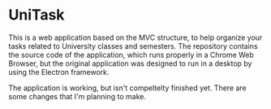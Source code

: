 # UniTask
This is a web application based on the MVC structure, to help organize your tasks related to University classes and semesters. The repository contains the source code of the application, which runs properly in a Chrome Web Browser, but the original application was designed to run in a desktop by using the Electron framework.

The application is working, but isn't compeltelty finished yet. There are some changes that I'm planning to make.

